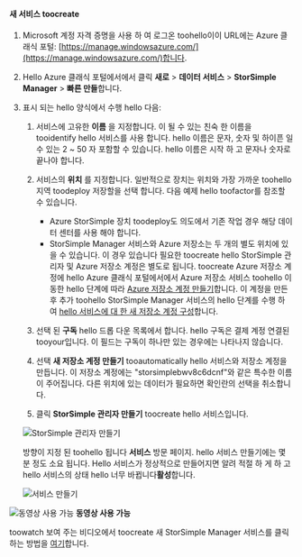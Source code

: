 <!--author=alkohli last changed:01/14/2016-->


#### <a name="toocreate-a-new-service"></a>새 서비스 toocreate
1. Microsoft 계정 자격 증명을 사용 하 여 로그온 toohello이이 URL에는 Azure 클래식 포털: [https://manage.windowsazure.com/](https://manage.windowsazure.com/)합니다.
2. Hello Azure 클래식 포털에서에서 클릭 **새로** > **데이터 서비스** > **StorSimple Manager** > **빠른 만들**합니다.
3. 표시 되는 hello 양식에서 수행 hello 다음:
   
   1. 서비스에 고유한 **이름** 을 지정합니다. 이 될 수 있는 친숙 한 이름을 tooidentify hello 서비스를 사용 합니다. hello 이름은 문자, 숫자 및 하이픈 일 수 있는 2 ~ 50 자 포함할 수 있습니다. hello 이름은 시작 하 고 문자나 숫자로 끝나야 합니다.
   2. 서비스의 **위치** 를 지정합니다. 일반적으로 장치는 위치와 가장 가까운 toohello 지역 toodeploy 저장할을 선택 합니다. 다음 예제 hello toofactor를 참조할 수 있습니다. 
      
      * Azure StorSimple 장치 toodeploy도 의도에서 기존 작업 경우 해당 데이터 센터를 사용 해야 합니다.
      * StorSimple Manager 서비스와 Azure 저장소는 두 개의 별도 위치에 있을 수 있습니다. 이 경우 있습니다 필요한 toocreate hello StorSimple 관리자 및 Azure 저장소 계정은 별도로 됩니다. toocreate Azure 저장소 계정에 hello Azure 클래식 포털에서에서 Azure 저장소 서비스 toohello 이동한 hello 단계에 따라 [Azure 저장소 계정 만들기](../articles/storage/common/storage-create-storage-account.md#create-a-storage-account)합니다. 이 계정을 만든 후 추가 toohello StorSimple Manager 서비스의 hello 단계를 수행 하 여 [hello 서비스에 대 한 새 저장소 계정 구성](../articles/storsimple/storsimple-deployment-walkthrough.md#configure-a-new-storage-account-for-the-service)합니다.
   3. 선택 된 **구독** hello 드롭 다운 목록에서 합니다. hello 구독은 결제 계정 연결된 tooyour입니다. 이 필드는 구독이 하나만 있는 경우에는 나타나지 않습니다.
   4. 선택 **새 저장소 계정 만들기** tooautomatically hello 서비스와 저장소 계정을 만듭니다. 이 저장소 계정에는 "storsimplebwv8c6dcnf"와 같은 특수한 이름이 주어집니다. 다른 위치에 있는 데이터가 필요하면 확인란의 선택을 취소합니다. 
   5. 클릭 **StorSimple 관리자 만들기** toocreate hello 서비스입니다.
   
   ![StorSimple 관리자 만들기](./media/storsimple-create-new-service/HCS_CreateAService-include.png)
   
   방향이 지정 된 toohello 됩니다 **서비스** 방문 페이지. hello 서비스 만들기에는 몇 분 정도 소요 됩니다. Hello 서비스가 정상적으로 만들어지면 알려 적절 하 게 하 고 hello 서비스의 상태 hello 너무 바뀝니다**활성**합니다.
   
   ![서비스 만들기](./media/storsimple-create-new-service/HCS_StorSimpleManagerServicePage-include.png)

![동영상 사용 가능](./media/storsimple-create-new-service/Video_icon.png) **동영상 사용 가능**

toowatch 보여 주는 비디오에서 toocreate 새 StorSimple Manager 서비스를 클릭 하는 방법을 [여기](https://azure.microsoft.com/documentation/videos/create-a-storsimple-manager-service/)합니다.

